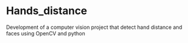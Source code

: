 # Hands_distance
Development of a computer vision project that detect hand distance and faces using OpenCV and python
